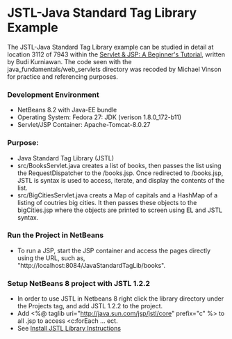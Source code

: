 JSTL-Java Standard Tag Library Example
====================

The JSTL-Java Standard Tag Library example can be studied in detail at location 3112 of 7943 within
the [Servlet & JSP: A Beginner's Tutorial](https://brainysoftware.com/9781771970327),
written by Budi Kurniawan. The code seen with the java_fundamentals/web_servlets
directory was recoded by Michael Vinson for practice and referencing purposes.

### Development Environment
* NetBeans 8.2 with Java-EE bundle
* Operating System: Fedora 27: JDK (verison 1.8.0_172-b11)
* Servlet/JSP Container: Apache-Tomcat-8.0.27

### Purpose:
* Java Standard Tag Library (JSTL)
* src/BooksServlet.java creates a list of books, then passes the list using the 
  RequestDispatcher to the /books.jsp. Once redirected to /books.jsp, JSTL is
  syntax is used to access, iterate, and display the contents of the list.
* src/BigCitiesServlet.java creats a Map of capitals and a HashMap of a listing
  of coutries big cities. It then passes these objects to the bigCities.jsp
  where the objects are printed to screen using EL and JSTL syntax.

### Run the Project in NetBeans
* To run a JSP, start the JSP container and access the pages directly using the 
  URL, such as, "http://localhost:8084/JavaStandardTagLib/books".

### Setup NetBeans 8 project with JSTL 1.2.2
* In order to use JSTL in Netbeans 8 right click the library directory under
    the Projects tag, and add JSTL 1.2.2 to the project.
* Add <%@ taglib uri="http://java.sun.com/jsp/jstl/core" prefix="c" %> to 
  all .jsp to access <c:forEach ... ect.
* See [Install JSTL Library Instructions](https://www.tutorialspoint.com/jsp/jsp_standard_tag_library.htm)


